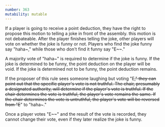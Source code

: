 ```yaml
---
number: 363
mutability: mutable
---
```


If a player is going to receive a point deduction, they have the right to propose this motion to telling a joke in front of the assembly. this motion is not debateable.
After the player finishes telling the joke, other players will vote on whether the joke is funny or not.
Players who find the joke funny say "haha~," while those who don't find it funny say "E~~."

A majority vote of "haha~" is required to determine if the joke is funny.
If the joke is determined to be funny, the point deduction on the player will be void.
If the joke is determined not to be funny, the point deduction remains.

If the proposer of this rule sees someone laughing but voting "E~~," they can point out that the specific player's vote is not truthful.
The chair, presumably a designated authority, will determine if the player's vote is truthful.
If the chair determines the vote is truthful, the player's vote remains the same.
If the chair determines the vote is untruthful, the player's vote will be reversed from "E~~" to "haha~."

Once a player votes "E~~" and the result of the vote is recorded, they cannot change their vote, even if they later realize the joke is funny.
